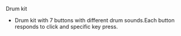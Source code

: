 Drum kit
- Drum kit with 7 buttons with different drum sounds.Each button responds to click and specific key press.
